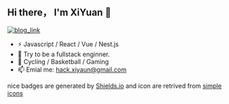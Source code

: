 ## Hi there， I'm XiYuan 👋

[![blog_link](https://img.shields.io/badge/thoughts_sharing_here-%23495867?style=flat-square&logo=aseprite&logoColor=%2300878F&labelColor=%23495867)](https://github.com/xiyuan404/tech_insight/)



- ⚡ Javascript / React / Vue / Nest.js
- 🌱 Try to be a fullstack enginner.
- 🏃 Cycling / Basketball / Gaming
- 📫 Emial me: hack.xiyaun@gmail.com

 nice badges are generated by <a href="https://shields.io/">Shields.io</a> and icon are retrived from <a href="https://simpleicons.org/">simple icons</a>
